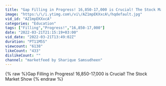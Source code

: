 ```yaml
---
title: "Gap Filling in Progress! 16,850-17,000 is Crucial! The Stock Market Show"
image: "https:\/\/i.ytimg.com\/vi\/AZ1mpEKXxcA\/hqdefault.jpg"
vid_id: "AZ1mpEKXxcA"
categories: "Education"
tags: ["Filling","Progress!","16,850-17,000"]
date: "2022-03-21T21:15:19+03:00"
vid_date: "2022-03-21T13:49:02Z"
duration: "PT11M5S"
viewcount: "6138"
likeCount: "433"
dislikeCount: ""
channel: "marketfeed by Sharique Samsudheen"
---
```

{% raw %}Gap Filling in Progress! 16,850-17,000 is Crucial! The Stock Market Show {% endraw %}
